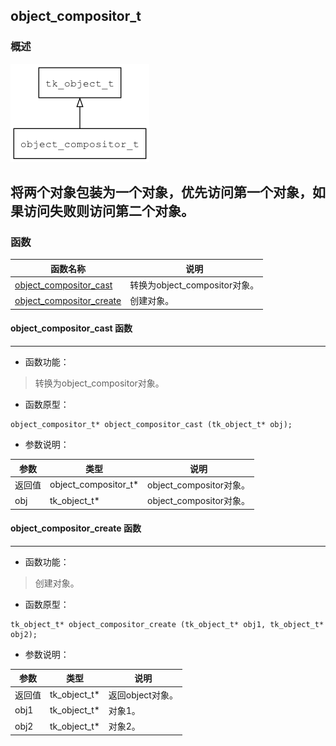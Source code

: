 ## object\_compositor\_t
### 概述
![image](images/object_compositor_t_0.png)

将两个对象包装为一个对象，优先访问第一个对象，如果访问失败则访问第二个对象。
----------------------------------
### 函数
<p id="object_compositor_t_methods">

| 函数名称 | 说明 | 
| -------- | ------------ | 
| <a href="#object_compositor_t_object_compositor_cast">object\_compositor\_cast</a> | 转换为object_compositor对象。 |
| <a href="#object_compositor_t_object_compositor_create">object\_compositor\_create</a> | 创建对象。 |
#### object\_compositor\_cast 函数
-----------------------

* 函数功能：

> <p id="object_compositor_t_object_compositor_cast">转换为object_compositor对象。

* 函数原型：

```
object_compositor_t* object_compositor_cast (tk_object_t* obj);
```

* 参数说明：

| 参数 | 类型 | 说明 |
| -------- | ----- | --------- |
| 返回值 | object\_compositor\_t* | object\_compositor对象。 |
| obj | tk\_object\_t* | object\_compositor对象。 |
#### object\_compositor\_create 函数
-----------------------

* 函数功能：

> <p id="object_compositor_t_object_compositor_create">创建对象。

* 函数原型：

```
tk_object_t* object_compositor_create (tk_object_t* obj1, tk_object_t* obj2);
```

* 参数说明：

| 参数 | 类型 | 说明 |
| -------- | ----- | --------- |
| 返回值 | tk\_object\_t* | 返回object对象。 |
| obj1 | tk\_object\_t* | 对象1。 |
| obj2 | tk\_object\_t* | 对象2。 |
